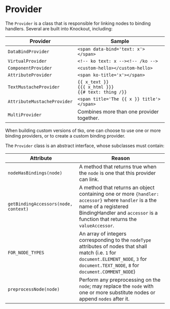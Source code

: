 
# Provider

The `Provider` is a class that is responsible for linking nodes to binding handlers.  Several are built into Knockout, including:

| Provider  | Sample
| --------   | --- |
| `DataBindProvider` | `<span data-bind='text: x'></span>`
| `VirtualProvider`  | `<!-- ko text: x --><!-- /ko -->`
| `ComponentProvider` | `<custom-hello></custom-hello>`
| `AttributeProvider` | `<span ko-title='x'></span>`
| `TextMustacheProvider` | `{{ x_text }}` <br> `{{{ x_html }}}` <br> `{{# text: thing /}}`
| `AttributeMustacheProvider` | `<span title='The {{ x }} title'></span>`
| `MultiProvider` | Combines more than one provider together.

When building custom versions of tko, one can choose to use one or more binding providers, or to create a custom binding provider.

The `Provider` class is an abstract interface, whose subclasses must contain:

| Attribute | Reason |
| -- | -- |
| `nodeHasBindings(node)` | A method that returns true when the `node` is one that this provider can link.
| `getBindingAccessors(node, context)` | A method that returns an object containing one or more `{handler: accessor}` where `handler` is a the name of a registered BindingHandler and `accessor` is a function that returns the `valueAccessor`.
| `FOR_NODE_TYPES` | An array of integers corresponding to the `nodeType` attributes of nodes that shall match (i.e. `1` for `document.ELEMENT_NODE`, `3` for `document.TEXT_NODE`, `8` for `document.COMMENT_NODE`)
| `preprocessNode(node)` | Perform any preprocessing on the `node`; may replace the `node` with one or more substitute nodes or append `nodes` after it.
